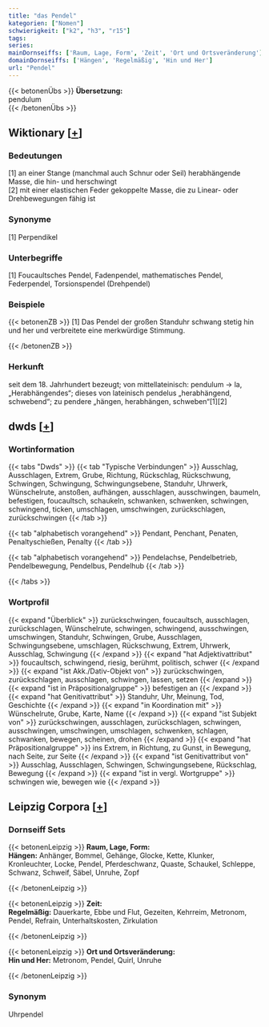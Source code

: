 ```yaml
---
title: "das Pendel"
kategorien: ["Nomen"]
schwierigkeit: ["k2", "h3", "r15"]
tags:
series:
mainDornseiffs: ['Raum, Lage, Form', 'Zeit', 'Ort und Ortsveränderung']
domainDornseiffs: ['Hängen', 'Regelmäßig', 'Hin und Her']
url: "Pendel"
---
```


{{< betonenÜbs >}}
**Übersetzung:**  
pendulum  
{{< /betonenÜbs >}}

## Wiktionary [[+](https://de.wiktionary.org/wiki/Pendel)]

### Bedeutungen
[1] an einer Stange (manchmal auch Schnur oder Seil) herabhängende Masse, die hin- und herschwingt  
[2] mit einer elastischen Feder gekoppelte Masse, die zu Linear- oder Drehbewegungen fähig ist  

### Synonyme
[1] Perpendikel  

### Unterbegriffe
[1] Foucaultsches Pendel, Fadenpendel, mathematisches Pendel, Federpendel, Torsionspendel (Drehpendel)  

### Beispiele
{{< betonenZB >}}
[1] Das Pendel der großen Standuhr schwang stetig hin und her und verbreitete eine merkwürdige Stimmung.  

{{< /betonenZB >}}
### Herkunft
seit dem 18. Jahrhundert bezeugt; von mittellateinisch: pendulum → la, „Herabhängendes“; dieses von lateinisch pendelus „herabhängend, schwebend“; zu pendere „hängen, herabhängen, schweben“[1][2]  



## dwds [[+](https://www.dwds.de/wb/Pendel)]

### Wortinformation
{{< tabs "Dwds" >}}
{{< tab "Typische Verbindungen" >}}
Ausschlag, Ausschlagen, Extrem, Grube, Richtung, Rückschlag, Rückschwung, Schwingen, Schwingung, Schwingungsebene, Standuhr, Uhrwerk, Wünschelrute, anstoßen, aufhängen, ausschlagen, ausschwingen, baumeln, befestigen, foucaultsch, schaukeln, schwanken, schwenken, schwingen, schwingend, ticken, umschlagen, umschwingen, zurückschlagen, zurückschwingen
{{< /tab >}}

{{< tab "alphabetisch vorangehend" >}}
Pendant, Penchant, Penaten, Penaltyschießen, Penalty
{{< /tab >}}

{{< tab "alphabetisch vorangehend" >}}
Pendelachse, Pendelbetrieb, Pendelbewegung, Pendelbus, Pendelhub
{{< /tab >}}

{{< /tabs >}}

### Wortprofil
{{< expand "Überblick" >}} zurückschwingen, foucaultsch, ausschlagen, zurückschlagen, Wünschelrute, schwingen, schwingend, ausschwingen, umschwingen, Standuhr, Schwingen, Grube, Ausschlagen, Schwingungsebene, umschlagen, Rückschwung, Extrem, Uhrwerk, Ausschlag, Schwingung {{< /expand >}}
{{< expand "hat Adjektivattribut" >}} foucaultsch, schwingend, riesig, berühmt, politisch, schwer {{< /expand >}}
{{< expand "ist Akk./Dativ-Objekt von" >}} zurückschwingen, zurückschlagen, ausschlagen, schwingen, lassen, setzen {{< /expand >}}
{{< expand "ist in Präpositionalgruppe" >}} befestigen an {{< /expand >}}
{{< expand "hat Genitivattribut" >}} Standuhr, Uhr, Meinung, Tod, Geschichte {{< /expand >}}
{{< expand "in Koordination mit" >}} Wünschelrute, Grube, Karte, Name {{< /expand >}}
{{< expand "ist Subjekt von" >}} zurückschwingen, ausschlagen, zurückschlagen, schwingen, ausschwingen, umschwingen, umschlagen, schwenken, schlagen, schwanken, bewegen, scheinen, drohen {{< /expand >}}
{{< expand "hat Präpositionalgruppe" >}} ins Extrem, in Richtung, zu Gunst, in Bewegung, nach Seite, zur Seite {{< /expand >}}
{{< expand "ist Genitivattribut von" >}} Ausschlag, Ausschlagen, Schwingen, Schwingungsebene, Rückschlag, Bewegung {{< /expand >}}
{{< expand "ist in vergl. Wortgruppe" >}} schwingen wie, bewegen wie {{< /expand >}}

## Leipzig Corpora [[+](https://corpora.uni-leipzig.de/en/res?word=Pendel&corpusId=deu_newscrawl-public_2018)]

### Dornseiff Sets
{{< betonenLeipzig >}}
**Raum, Lage, Form:**  
**Hängen:** Anhänger, Bommel, Gehänge, Glocke, Kette, Klunker, Kronleuchter, Locke, Pendel, Pferdeschwanz, Quaste, Schaukel, Schleppe, Schwanz, Schweif, Säbel, Unruhe, Zopf  

{{< /betonenLeipzig >}}


{{< betonenLeipzig >}}
**Zeit:**  
**Regelmäßig:** Dauerkarte, Ebbe und Flut, Gezeiten, Kehrreim, Metronom, Pendel, Refrain, Unterhaltskosten, Zirkulation  

{{< /betonenLeipzig >}}


{{< betonenLeipzig >}}
**Ort und Ortsveränderung:**  
**Hin und Her:** Metronom, Pendel, Quirl, Unruhe  

{{< /betonenLeipzig >}}

### Synonym
Uhrpendel

